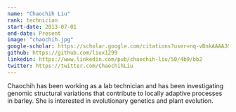 ```yaml
---
name: "Chaochih Liu"
rank: technician
start-date: 2013-07-01
end-date: Present
image: "chaochih.jpg"
google-scholar: https://scholar.google.com/citations?user=nq-vBnkAAAAJ&hl=en&oi=ao
github: https://github.com/liux1299
linkedin: https://www.linkedin.com/pub/chaochih-liu/50/4b9/bb2
twitter: https://twitter.com/ChaochihLiu
---
```


Chaochih has been working as a lab technician and has been investigating genomic structural variations that contribute to locally adaptive processes in barley. She is interested in evolutionary genetics and plant evolution.